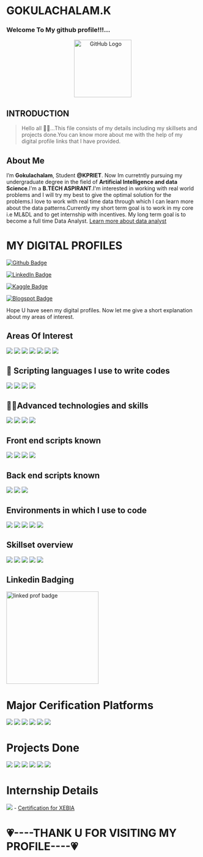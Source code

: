 # **GOKULACHALAM.K**




### Welcome To My github profile!!!...

<div align="center">
<img src="https://github.com/raghavk16/raghavk16/blob/master/octo.gif" alt="GitHub Logo" width="150" height="150" />
</div>

## INTRODUCTION
> Hello all 👋🙋‍...This file consists of my details including my skillsets and projects done.You can know more about me with the help of my digital profile links that I have provided.

## About Me
I’m **Gokulachalam**, Student **@KPRIET**. Now Im curretntly pursuing my undergraduate degree in the field of **Artificial Intelligence and data Science**.I'm a **B.TECH ASPIRANT**.I'm interested in working with real world problems and I will try my best to give the optimal solution for the problems.I love to work with real time data through which I can learn more about the data patterns.Currently my short term goal is to work in my core i.e ML&DL and to get internship with incentives. My long term goal is to become a full time Data Analyst.   [Learn more about data analyst](https://www.simplilearn.com/data-analyst-job-description-article)



# MY DIGITAL PROFILES
[![Github Badge](https://img.shields.io/badge/GitHub-Profile-informational?style=flat&logo=github&logoColor=white&color=1CA2F1)](https://github.com/Gokulachalam)



[![LinkedIn Badge](https://img.shields.io/badge/LinkedIn-Profile-informational?style=flat&logo=linkedin&logoColor=white&color=0D76A8)](https://www.linkedin.com/in/gokulachalam/)


[![Kaggle Badge](https://img.shields.io/badge/Kaggle-Profile-informational?style=flat&logo=Kaggle&logoColor=white&color=0D76A8)](https://www.kaggle.com/gokulachalamk)


[![Blogspot Badge](https://img.shields.io/badge/blogspot-Profile-informational?style=flat&logo=blogspot&logoColor=white&color=black)](https://gokulachalam14.blogspot.com/)


Hope U have seen my digital profiles. Now let me give a short explanation about my areas of interest.

## Areas Of Interest
![](https://img.shields.io/badge/Opencv-informational?style=flat&logo=opencv&logoColor=white&color=D88776)
![](https://img.shields.io/badge/keras-informational?style=flat&logo=keras&logoColor=white&color=D88776)
![](https://img.shields.io/badge/Tensorflow-informational?style=flat&logo=tensorflow&logoColor=white&color=D88776)
![](https://img.shields.io/badge/DataScience-informational?style=flat&logo=datascience&logoColor=white&color=D88776)
![](https://img.shields.io/badge/MachineLearning-informational?style=flat&logo=machienlearning&logoColor=white&color=D88776)
![](https://img.shields.io/badge/BigData-informational?style=flat&logo=bigdata&logoColor=white&color=D88776)
![](https://img.shields.io/badge/DataVisualisation-informational?style=flat&logo=datavisualisation&logoColor=white&color=D88776)


## 💼 Scripting languages I use to write codes

![](https://img.shields.io/badge/Code-Python-informational?style=flat&logo=Python&logoColor=white&color=4AB197)
![](https://img.shields.io/badge/Code-React-informational?style=flat&logo=react&logoColor=white&color=4AB197)
![](https://img.shields.io/badge/Code-JavaScript-informational?style=flat&logo=JavaScript&logoColor=white&color=4AB197)
![](https://img.shields.io/badge/Code-Java-informational?style=flat&logo=Java&logoColor=white&color=4AB197)

## 🧑‍💻Advanced technologies and skills
![](https://img.shields.io/badge/Advanced-MachineLearning-informational?style=flat&logo=machinelearning&logoColor=white&color=97F52E)
![](https://img.shields.io/badge/Advanced-DeepLearning-informational?style=flat&logo=c-DeepLearning&logoColor=white&color=97F52E)
![](https://img.shields.io/badge/Advanced-DataScience-informational?style=flat&logo=c-DataScience&logoColor=white&color=97F52E)
![](https://img.shields.io/badge/Intermediate-DataAnalytics-informational?style=flat&logo=c-DataAnalytics&logoColor=white&color=97F52E)

## Front end scripts known
![](https://img.shields.io/badge/Advanced-HTML-informational?style=flat&logo=html&logoColor=white&color=B0E6EE)
![](https://img.shields.io/badge/Advanced-CSS-informational?style=flat&logo=css&logoColor=white&color=B0E6EE)
![](https://img.shields.io/badge/Code-React-informational?style=flat&logo=react&logoColor=white&color=B0E6EE)
![](https://img.shields.io/badge/Code-JavaScript-informational?style=flat&logo=JavaScript&logoColor=white&color=B0E6EE)

## Back end scripts known

![](https://img.shields.io/badge/Advanced-MYSQL-informational?style=flat&logo=mysql&logoColor=white&color=F06018 )
![](https://img.shields.io/badge/Basic-PHP-informational?style=flat&logo=php&logoColor=white&color=F06018 )
![](https://img.shields.io/badge/Basic-MongoDB-informational?style=flat&logo=MongoDB&logoColor=white&color=F06018 )

## Environments in which I use to code

![](https://img.shields.io/badge/GoogleColab-informational?style=flat&logo=googlecolab&logoColor=white&color=BA3B98)
![](https://img.shields.io/badge/JupyterNotebook-informational?style=flat&logo=jupyter&logoColor=white&color=BA3B98)
![](https://img.shields.io/badge/Anaconda-informational?style=flat&logo=Anaconda&logoColor=white&color=BA3B98)
![](https://img.shields.io/badge/VisualStudioCode-informational?style=flat&logo=vs&logoColor=white&color=BA3B98)
![](https://img.shields.io/badge/Linuxcmdline-informational?style=flat&logo=linuxcmdline&logoColor=white&color=BA3B98)


## Skillset overview

![](https://img.shields.io/badge/Numpy-informational?style=flat&logo=numpy&logoColor=white&color=8B8EA7)
![](https://img.shields.io/badge/pandas-informational?style=flat&logo=Pandas&logoColor=white&color=8B8EA7)
![](https://img.shields.io/badge/Plotly-informational?style=flat&logo=Plotly&logoColor=white&color=8B8EA7)
![](https://img.shields.io/badge/seaborn-informational?style=flat&logo=seaborn&logoColor=white&color=8B8EA7)
![](https://img.shields.io/badge/-matplotlib-informational?style=flat&logo=matplotlib&logoColor=white&color=8B8EA7)

## Linkedin Badging
<img width="241" alt="linked prof badge" src="https://user-images.githubusercontent.com/89055461/211999035-b4e73d88-d5dd-49a2-9b92-bf9989302497.png">


# Major Cerification Platforms
![](https://img.shields.io/badge/certification-coursera-informational?style=flat&logo=coursera&logoColor=white&color=21455D)
![](https://img.shields.io/badge/certification-Nasscom-informational?style=flat&logo=nasscom&logoColor=white&color=BDC7BA)
![](https://img.shields.io/badge/certification-hackerrank-informational?style=flat&logo=hackerrank&logoColor=white&color=7DC4F4)
![](https://img.shields.io/badge/certification-DesignThinking-informational?style=flat&logo=designthinking&logoColor=white&color=AFB9BF)
![](https://img.shields.io/badge/certification-IICC-informational?style=flat&logo=codingchampionship&logoColor=white&color=7DF454)
![](https://img.shields.io/badge/certification-Guvi-informational?style=flat&logo=Guvi&logoColor=white&color=BDC7BA)


# Projects Done
![](https://img.shields.io/badge/MNIST--DIGIT--RECOGNIZER-informational?style=flat&logo=python&logoColor=white&color=21455D)
![](https://img.shields.io/badge/Heart--Disease--Prediction-informational?style=flat&logo=python&logoColor=white&color=21455D)
![](https://img.shields.io/badge/E2E--Model--FEP--Bond--Strength--Prediction-informational?style=flat&logo=python&logoColor=white&color=21455D)
![](https://img.shields.io/badge/E--Commerce--E2E--Website-informational?style=flat&logo=php&logoColor=white&color=21455D)
![](https://img.shields.io/badge/Railway--Reservation--System-informational?style=flat&logo=Java&logoColor=white&color=21455D)
![](https://img.shields.io/badge/WebScrapper--Using--Selenium--beautifulsoup-informational?style=flat&logo=python&logoColor=white&color=21455D)


# Internship Details

![](https://img.shields.io/badge/Xebia-informational?style=flat&logo=Xebia&logoColor=black&color=14FFFF)   -  [Certification for XEBIA](https://mail.google.com/mail/u/0/#advanced-search/attach_or_drive=true&query=xebia+certificate+is+here&isrefinement=true?projector=1)








































# 💗----THANK U FOR VISITING MY PROFILE----💗









